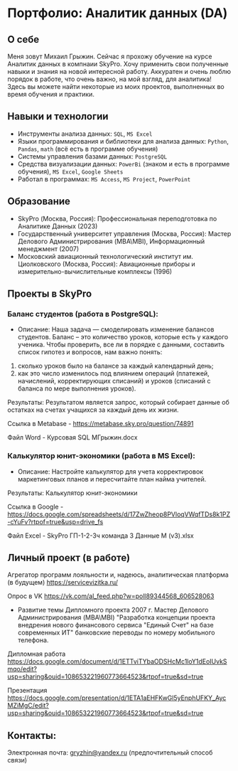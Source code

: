 # Портфолио: Аналитик данных (DA)

## О себе 
Меня зовут Михаил Грыжин. Cейчас я прохожу обучение на курсе Аналитик данных в компнаии SkyPro. Хочу применить свои полученные навыки и знания на 
новой интересной работу. Аккуратен и очень люблю порядок в работе, что очень важно, на мой взгляд, для аналитика!
Здесь вы можете найти некоторые из моих проектов, выполненных во время обучения и практики.

## Навыки и технологии
- Инструменты анализа данных: ``SQL``, ``MS Excel`` 
- Языки программирования и библиотеки для анализа данных: ``Python``, ``Pandas``, ``math`` (всё есть в программе обучения)
- Системы управления базами данных: ``PostgreSQL``
- Средства визуализации данных: ``PowerBi`` (знаком и есть в программе обучения), ``MS Excel``, ``Google Sheets``
- Работал в программах: ``MS Access``, ``MS Project``, ``PowerPoint``

## Образование
- SkyPro (Москва, Россия): Профессиональная переподготовка по Аналитике Данных (2023)
- Государственный университет управления (Москва, Россия): Мастер Делового Администрирования (MBA\MBI), Информационный менеджмент (2007)
- Московский авиационный технологический институт им. Циолковского (Москва, Россия): Авиационные приборы и измерительно-вычислительные комплексы (1996)

## Проекты в SkyPro
### Баланс студентов (работа в PostgreSQL):

* Описание: Наша задача — смоделировать изменение балансов студентов. Баланс – это количество уроков, которые есть у каждого ученика.
Чтобы проверить, все ли в порядке с данными, составить список гипотез и вопросов, нам важно понять:
1) сколько уроков было на балансе за каждый календарный день;
2) как это число изменилось под влиянием операций (платежей, начислений, корректирующих списаний) и уроков (списаний с баланса по мере выполнения уроков).

Результаты: Результатом является запрос, который собирает данные об остатках на счетах учащихся за каждый день их жизни.

Ссылка в Metabase - https://metabase.sky.pro/question/74891

Файл Word - Курсовая SQL MГрыжин.docx

### Калькулятор юнит-экономики (работа в MS Excel):

* Описание: Настройте калькулятор для учета корректировок маркетинговых планов и пересчитайте план найма учителей.

Результаты: Калькулятор юнит-экономики

Ссылка в Google - https://docs.google.com/spreadsheets/d/17ZwZheop8PVloqVWqfTDs8k1PZ-cYuFv?rtpof=true&usp=drive_fs

Файл Excel - SkyPro ГП-1-2-3ч команда 3 Данные М (v3).xlsx

## Личный проект (в работе)

Агрегатор программ лояльности и, надеюсь, аналитическая платформа (в будущем) https://servicevizitka.ru/

Опрос в VK https://vk.com/al_feed.php?w=poll89344568_606528063

- Развитие темы Дипломного проекта 2007 г. Мастер Делового Администрирования (MBA\MBI)
"Разработка концепции проекта внедрения нового финансового сервиса "Единый Счет" на базе современных ИТ"
банковские переводы по номеру мобильного телефона.

Дипломная работа https://docs.google.com/document/d/1ETTviTYbaODSHcMc1loY1dEoIUvkSmqo/edit?usp=sharing&ouid=108653221960773664523&rtpof=true&sd=true

Презентация https://docs.google.com/presentation/d/1ETA1aEHFKwGl5yEnphUFKY_AycMZiMgC/edit?usp=sharing&ouid=108653221960773664523&rtpof=true&sd=true




## Контакты:
Электронная почта: gryzhin@yandex.ru (предпочтительный способ связи)

